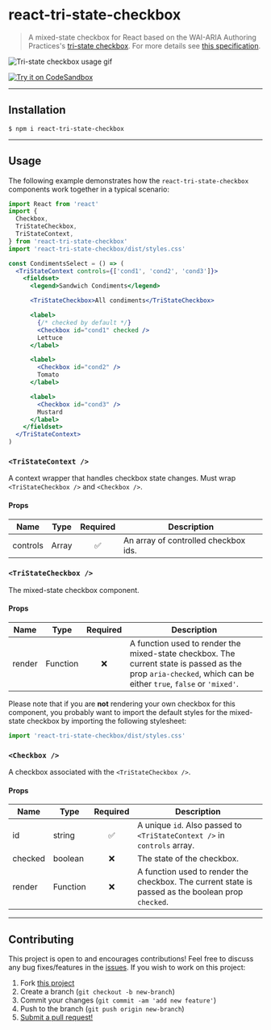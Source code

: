 # react-tri-state-checkbox

> A mixed-state checkbox for React based on the WAI-ARIA Authoring Practices's [tri-state checkbox](https://www.w3.org/TR/wai-aria-practices-1.1/#checkbox).
> For more details see [this specification](https://www.w3.org/TR/wai-aria-practices-1.1/#checkbox).

![Tri-state checkbox usage gif](https://user-images.githubusercontent.com/38357771/63289330-b24e1500-c273-11e9-844b-7770fbec9d2a.gif)

[![Try it on CodeSandbox](https://codesandbox.io/static/img/play-codesandbox.svg)](https://codesandbox.io/s/react-tri-state-checkbox-demo-8j7mo?fontsize=14)

---

## Installation

```shell
$ npm i react-tri-state-checkbox
```

---

## Usage

The following example demonstrates how the `react-tri-state-checkbox` components work together in a typical scenario:

```jsx
import React from 'react'
import {
  Checkbox,
  TriStateCheckbox,
  TriStateContext,
} from 'react-tri-state-checkbox'
import 'react-tri-state-checkbox/dist/styles.css'

const CondimentsSelect = () => (
  <TriStateContext controls={['cond1', 'cond2', 'cond3']}>
    <fieldset>
      <legend>Sandwich Condiments</legend>

      <TriStateCheckbox>All condiments</TriStateCheckbox>

      <label>
        {/* checked by default */}
        <Checkbox id="cond1" checked />
        Lettuce
      </label>

      <label>
        <Checkbox id="cond2" />
        Tomato
      </label>

      <label>
        <Checkbox id="cond3" />
        Mustard
      </label>
    </fieldset>
  </TriStateContext>
)
```

### `<TriStateContext />`

A context wrapper that handles checkbox state changes. Must wrap `<TriStateCheckbox />` and `<Checkbox />`.

#### Props

| Name     | Type  | Required | Description                          |
| -------- | ----- | :------: | ------------------------------------ |
| controls | Array |    ✅    | An array of controlled checkbox ids. |

### `<TriStateCheckbox />`

The mixed-state checkbox component.

#### Props

| Name   | Type     | Required | Description                                                                                                                                                   |
| ------ | -------- | :------: | ------------------------------------------------------------------------------------------------------------------------------------------------------------- |
| render | Function |    ❌    | A function used to render the mixed-state checkbox. The current state is passed as the prop `aria-checked`, which can be either `true`, `false` or `'mixed'`. |

Please note that if you are **not** rendering your own checkbox for this component, you probably want to import the default styles for the mixed-state checkbox by importing the following stylesheet:

```js
import 'react-tri-state-checkbox/dist/styles.css'
```

### `<Checkbox />`

A checkbox associated with the `<TriStateCheckbox />`.

#### Props

| Name    | Type     | Required | Description                                                                                        |
| ------- | -------- | :------: | -------------------------------------------------------------------------------------------------- |
| id      | string   |    ✅    | A unique `id`. Also passed to `<TriStateContext />` in `controls` array.                           |
| checked | boolean  |    ❌    | The state of the checkbox.                                                                         |
| render  | Function |    ❌    | A function used to render the checkbox. The current state is passed as the boolean prop `checked`. |

---

## Contributing

This project is open to and encourages contributions! Feel free to discuss any bug fixes/features in the [issues](https://github.com/shwilliam/react-tri-state-checkbox/issues). If you wish to work on this project:

1. Fork [this project](https://github.com/shwilliam/react-tri-state-checkbox)
2. Create a branch (`git checkout -b new-branch`)
3. Commit your changes (`git commit -am 'add new feature'`)
4. Push to the branch (`git push origin new-branch`)
5. [Submit a pull request!](https://github.com/shwilliam/react-tri-state-checkbox/pull/new/master)
